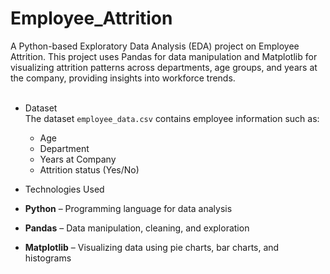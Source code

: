 # Employee_Attrition
A Python-based Exploratory Data Analysis (EDA) project on Employee Attrition. This project uses Pandas for data manipulation and Matplotlib for visualizing attrition patterns across departments, age groups, and years at the company, providing insights into workforce trends.
<br>
<br>
- Dataset <br>
The dataset `employee_data.csv` contains employee information such as:  
  - Age  
  - Department  
  - Years at Company  
  - Attrition status (Yes/No)  


- Technologies Used
- **Python** – Programming language for data analysis  
- **Pandas** – Data manipulation, cleaning, and exploration  
- **Matplotlib** – Visualizing data using pie charts, bar charts, and histograms
